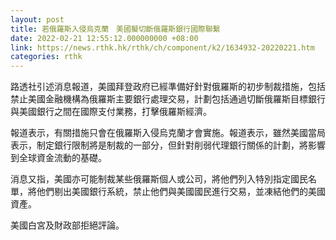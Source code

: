 ```yaml
---
layout: post
title: 若俄羅斯入侵烏克蘭　美國擬切斷俄羅斯銀行國際聯繫
date: 2022-02-21 12:55:12.000000000 +08:00
link: https://news.rthk.hk/rthk/ch/component/k2/1634932-20220221.htm
categories: rthk
---
```


路透社引述消息報道，美國拜登政府已經準備好針對俄羅斯的初步制裁措施，包括禁止美國金融機構為俄羅斯主要銀行處理交易，計劃包括通過切斷俄羅斯目標銀行與美國銀行之間在國際支付業務，打擊俄羅斯經濟。

報道表示，有關措施只會在俄羅斯入侵烏克蘭才會實施。報道表示，雖然美國當局表示，制定銀行限制將是制裁的一部分，但針對削弱代理銀行關係的計劃，將影響到全球資金流動的基礎。

消息又指，美國亦可能制裁某些俄羅斯個人或公司，將他們列入特別指定國民名單，將他們剔出美國銀行系統，禁止他們與美國國民進行交易，並凍結他們的美國資產。

美國白宮及財政部拒絕評論。
